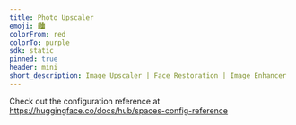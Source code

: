 ```yaml
---
title: Photo Upscaler
emoji: 🏙️
colorFrom: red
colorTo: purple
sdk: static
pinned: true
header: mini
short_description: Image Upscaler | Face Restoration | Image Enhancer
---
```


Check out the configuration reference at https://huggingface.co/docs/hub/spaces-config-reference